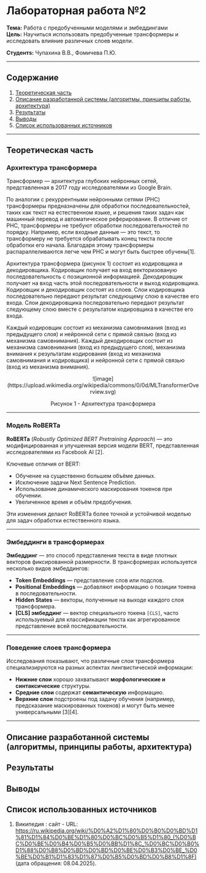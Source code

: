 # Лабораторная работа №2

**Тема:** Работа с предобученными моделями и эмбеддингами  
**Цель:** Научиться использовать предобученные трансформеры и исследовать влияние различных слоев модели.

**Студентs:** Чупахина В.В., Фомичева П.Ю.

---

## Содержание

1. [Теоретическая часть](#теоретическая-часть)  
2. [Описание разработанной системы (алгоритмы, принципы работы, архитектура)](#описание-разработанной-системы-алгоритмы-принципы-работы-архитектура)
3. [Результаты](#результаты)  
4. [Выводы](#выводы)  
5. [Список использованных источников](#список-использованных-источников)  

---

## Теоретическая часть

### Архитектура трансформера

Трансформер — архитектура глубоких нейронных сетей, представленная в 2017 году исследователями из Google Brain.

По аналогии с рекуррентными нейронными сетями (РНС) трансформеры предназначены для обработки последовательностей, таких как текст на естественном языке, и решения таких задач как машинный перевод и автоматическое реферирование. В отличие от РНС, трансформеры не требуют обработки последовательностей по порядку. Например, если входные данные — это текст, то трансформеру не требуется обрабатывать конец текста после обработки его начала. Благодаря этому трансформеры распараллеливаются легче чем РНС и могут быть быстрее обучены[1].

Архитектура трансформера (рисунок 1) состоит из кодировщика и декодировщика. Кодировщик получает на вход векторизованую последовательность с позиционной информацией. Декодировщик получает на вход часть этой последовательности и выход кодировщика. Кодировщик и декодировщик состоят из слоев. Слои кодировщика последовательно передают результат следующему слою в качестве его входа. Слои декодировщика последовательно передают результат следующему слою вместе с результатом кодировщика в качестве его входа.

Каждый кодировщик состоит из механизма самовнимания (вход из предыдущего слоя) и нейронной сети с прямой связью (вход из механизма самовнимания). Каждый декодировщик состоит из механизма самовнимания (вход из предыдущего слоя), механизма внимания к результатам кодирования (вход из механизма самовнимания и кодировщика) и нейронной сети с прямой связью (вход из механизма внимания).

<p align="center">  
![image](https://upload.wikimedia.org/wikipedia/commons/0/0d/MLTransformerOverview.svg)
</p>

<p align="center">  
Рисунок 1 - Архитектура трансформера
</p>

---

### Модель RoBERTa

**RoBERTa** (*Robustly Optimized BERT Pretraining Approach*) — это модифицированная и улучшенная версия модели BERT, представленная исследователями из Facebook AI [2].

Ключевые отличия от BERT:
- Обучение на существенно большем объёме данных.
- Исключение задачи Next Sentence Prediction.
- Использование динамического маскирования токенов при обучении.
- Увеличенное время и объём предобучения.

Эти изменения делают RoBERTa более точной и устойчивой моделью для задач обработки естественного языка.

---

### Эмбеддинги в трансформерах

**Эмбеддинг** — это способ представления текста в виде плотных векторов фиксированной размерности. В трансформерах используется несколько видов эмбеддингов:

- **Token Embeddings** — представление слов или подслов.
- **Positional Embeddings** — добавляют информацию о позиции токена в последовательности.
- **Hidden States** — векторы, полученные на выходе каждого слоя трансформера.
- **[CLS] эмбеддинг** — вектор специального токена `[CLS]`, часто используемый для классификации текста как агрегированное представление всей последовательности.

---

### Поведение слоев трансформера

Исследования показывают, что различные слои трансформера специализируются на разных аспектах лингвистической информации:

- **Нижние слои** хорошо захватывают **морфологические и синтаксические** структуры.
- **Средние слои** содержат **семантическую** информацию.
- **Верхние слои** подстроены под задачу обучения (например, предсказание маскированных токенов) и могут быть менее универсальными [3][4].

---
## Описание разработанной системы (алгоритмы, принципы работы, архитектура)

## Результаты

## Выводы

## Список использованных источников

1.  Википедия : сайт - URL: https://ru.wikipedia.org/wiki/%D0%A2%D1%80%D0%B0%D0%BD%D1%81%D1%84%D0%BE%D1%80%D0%BC%D0%B5%D1%80_(%D0%BC%D0%BE%D0%B4%D0%B5%D0%BB%D1%8C_%D0%BC%D0%B0%D1%88%D0%B8%D0%BD%D0%BD%D0%BE%D0%B3%D0%BE_%D0%BE%D0%B1%D1%83%D1%87%D0%B5%D0%BD%D0%B8%D1%8F) (дата обращения: 08.04.2025).

